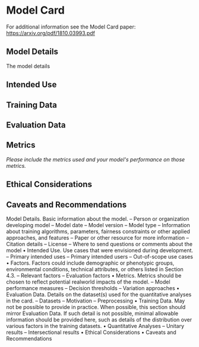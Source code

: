 # Model Card

For additional information see the Model Card paper: https://arxiv.org/pdf/1810.03993.pdf

## Model Details
The model details
## Intended Use

## Training Data

## Evaluation Data

## Metrics
_Please include the metrics used and your model's performance on those metrics._

## Ethical Considerations

## Caveats and Recommendations


Model Details. Basic information about the model.
– Person or organization developing model
– Model date
– Model version
– Model type
– Information about training algorithms, parameters, fairness constraints or other applied approaches, and features
– Paper or other resource for more information
– Citation details
– License
– Where to send questions or comments about the model
• Intended Use. Use cases that were envisioned during development.
– Primary intended uses
– Primary intended users
– Out-of-scope use cases
• Factors. Factors could include demographic or phenotypic
groups, environmental conditions, technical attributes, or
others listed in Section 4.3.
– Relevant factors
– Evaluation factors
• Metrics. Metrics should be chosen to reflect potential realworld impacts of the model.
– Model performance measures
– Decision thresholds
– Variation approaches
• Evaluation Data. Details on the dataset(s) used for the
quantitative analyses in the card.
– Datasets
– Motivation
– Preprocessing
• Training Data. May not be possible to provide in practice.
When possible, this section should mirror Evaluation Data.
If such detail is not possible, minimal allowable information
should be provided here, such as details of the distribution
over various factors in the training datasets.
• Quantitative Analyses
– Unitary results
– Intersectional results
• Ethical Considerations
• Caveats and Recommendations
